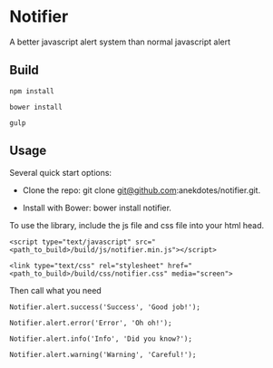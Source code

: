 # Notifier

A better javascript alert system than normal javascript alert

## Build

    npm install

    bower install

    gulp

## Usage

Several quick start options:

* Clone the repo: git clone git@github.com:anekdotes/notifier.git.

* Install with Bower: bower install notifier.

To use the library, include the js file and css file into your html head.

    <script type="text/javascript" src="<path_to_build>/build/js/notifier.min.js"></script>

    <link type="text/css" rel="stylesheet" href="<path_to_build>/build/css/notifier.css" media="screen">

Then call what you need

    Notifier.alert.success('Success', 'Good job!');

    Notifier.alert.error('Error', 'Oh oh!');

    Notifier.alert.info('Info', 'Did you know?');

    Notifier.alert.warning('Warning', 'Careful!');
